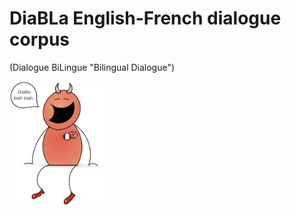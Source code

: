 # DiaBLa English-French dialogue corpus
(Dialogue BiLingue "Bilingual Dialogue")



<img src="img/little-diabla.png" width=150px>
